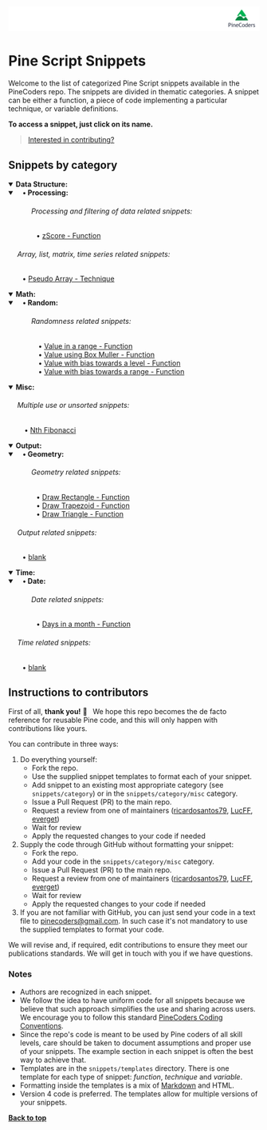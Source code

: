 ![PineCoders](/images/PineCodersLong.png "PineCoders")

<!-- if you need to give space before text to format tabulation use keys &ensp; &emsp; combination-->
# Pine Script Snippets

Welcome to the list of categorized Pine Script snippets available in the PineCoders repo. The snippets are divided in thematic categories. A snippet can be either a function, a piece of code implementing a particular technique, or variable definitions.

**To access a snippet, just click on its name.**

> [Interested in contributing?](#instructions-to-contributors)

## Snippets by category

<!-- ••••••••••••••••••••••••••••••••••••••••••••••••••••••••••••••••••••••••••••••••••••••••••••• -->
<!-- Data Structure Category: -->
<details open>
  <!-- leave a blank line after summary -->
  <summary><b>Data Structure:</b></summary>

<details open>
  <!-- leave a blank line after summary -->
  <summary><b>&emsp;• Processing:</b></summary>

  <!--#### &emsp;&emsp;&emsp;&emsp; -->
######  &emsp;&emsp;&emsp; Processing and filtering of data related snippets:
&emsp;&emsp;&emsp;&emsp;• [zScore - Function](/./snippets/category/data_structure/processing/zscore_function.md "Standardization using zScore.")<br/>
</details>

  <!--#### &emsp; -->
######  &emsp; Array, list, matrix, time series related snippets:
&emsp;&emsp;• [Pseudo Array - Technique](/./snippets/category/data_structure/pseudo_array_technique.md "Pseudo Array - Technique.")<br/>
</details>

<!-- ••••••••••••••••••••••••••••••••••••••••••••••••••••••••••••••••••••••••••••••••••••••••••••• -->
<!-- Math Category: -->
<details open>
  <!-- leave a blank line after summary -->
  <summary><b>Math:</b></summary>
<details open>
  <!-- leave a blank line after summary -->
  <summary><b>&emsp;• Random:</b></summary>

  <!--#### &emsp; -->
######  &emsp;&emsp;&emsp; Randomness related snippets:
&emsp;&emsp;&emsp;&emsp; • [Value in a range - Function](/./snippets/category/math/random/prng_range_function.md "generate a value within range 0 to parameter.")<br/>
&emsp;&emsp;&emsp;&emsp; • [Value using Box Muller - Function](/./snippets/category/math/random/prng_Box_Muller_function.md "generate a value with bias towards a normal distribution.")<br/>
&emsp;&emsp;&emsp;&emsp; • [Value with bias towards a level - Function](/./snippets/category/math/random/prng_weighed_bias_function.md "generate a value with bias towards a level.")<br/>
&emsp;&emsp;&emsp;&emsp; • [Value with bias towards a range - Function](/./snippets/category/math/random/prng_weighed_2bias_function.md "generate a value with bias towards a range within a range.")<br/>
</details>
<!-- Math Snippets go here: -->
</details>


<!-- ••••••••••••••••••••••••••••••••••••••••••••••••••••••••••••••••••••••••••••••••••••••••••••• -->
<!-- Misc Category: -->
<details open>
  <!-- leave a blank line after summary -->
  <summary><b>Misc:</b></summary>

  <!--#### &emsp; Miscellaneous:-->
######  &emsp; Multiple use or unsorted snippets:
 &emsp;&emsp; • [Nth Fibonacci](/./snippets/category/misc/nth_fibonacci.md#function-to-find-nth-fibonacci "Find the Nth Fibonacci sequence number.")
</details>

<!-- ••••••••••••••••••••••••••••••••••••••••••••••••••••••••••••••••••••••••••••••••••••••••••••• -->
<!-- Output Category: -->
<details open>
  <!-- leave a blank line after summary -->
  <summary><b>Output:</b></summary>

<details open>
  <!-- leave a blank line after summary -->
  <summary><b>&emsp;• Geometry:</b></summary>

  <!--#### &emsp;&emsp;&emsp;&emsp; -->
######  &emsp;&emsp;&emsp; Geometry related snippets:
&emsp;&emsp;&emsp;&emsp;• [Draw Rectangle - Function](/./snippets/category/output/geometry/draw_rectangle_function.md "function to draw rectangles on chart.")<br/>
&emsp;&emsp;&emsp;&emsp;• [Draw Trapezoid - Function](/./snippets/category/output/geometry/draw_trapezoid_function.md "function to draw trapezoids on chart.")<br/>
&emsp;&emsp;&emsp;&emsp;• [Draw Triangle - Function](/./snippets/category/output/geometry/draw_triangle_function.md "function to draw triangles on chart.")<br/>
</details>

  <!--#### &emsp; -->
######  &emsp; Output related snippets:
&emsp;&emsp;• [blank](/./ "blank.")<br/>
</details>

<!-- ••••••••••••••••••••••••••••••••••••••••••••••••••••••••••••••••••••••••••••••••••••••••••••• -->
<!-- Time Category: -->
<details open>
  <!-- leave a blank line after summary -->
  <summary><b>Time:</b></summary>

<details open>
  <!-- leave a blank line after summary -->
  <summary><b>&emsp;• Date:</b></summary>

  <!--#### &emsp;&emsp;&emsp;&emsp; -->
######  &emsp;&emsp;&emsp; Date related snippets:
&emsp;&emsp;&emsp;&emsp;• [Days in a month - Function](/./snippets/category/time/date/days_in_month_function.md "function to find how many days in a month.")<br/>
</details>

  <!--#### &emsp; -->
######  &emsp; Time related snippets:
&emsp;&emsp;• [blank](/./ "blank.")<br/>
</details>

## Instructions to contributors

First of all, **thank you!** &#128150;&ensp; We hope this repo becomes the de facto reference for reusable Pine code, and this will only happen with contributions like yours.

You can contribute in three ways:

1. Do everything yourself:
    - Fork the repo.
    - Use the supplied snippet templates to format each of your snippet.
    - Add snippet to an existing most appropriate category (see `snippets/category`) or in the `snippets/category/misc` category.
    - Issue a Pull Request (PR) to the main repo.
    - Request a review from one of maintainers ([ricardosantos79](https://github.com/ricardosantos79), [LucFF](https://github.com/ricardosantos79), [everget](https://github.com/everget))
    - Wait for review
    - Apply the requested changes to your code if needed
1. Supply the code through GitHub without formatting your snippet:
    - Fork the repo.
    - Add your code in the `snippets/category/misc` category.
    - Issue a Pull Request (PR) to the main repo.
    - Request a review from one of maintainers ([ricardosantos79](https://github.com/ricardosantos79), [LucFF](https://github.com/ricardosantos79), [everget](https://github.com/everget))
    - Wait for review
    - Apply the requested changes to your code if needed
1. If you are not familiar with GitHub, you can just send your code in a text file to pinecoders@gmail.com. In such case it's not mandatory to use the supplied templates to format your code.

We will revise and, if required, edit contributions to ensure they meet our publications standards. We will get in touch with you if we have questions.

### Notes
- Authors are recognized in each snippet.
- We follow the idea to have uniform code for all snippets because we believe that such approach simplifies the use and sharing across users. We encourage you to follow this standard [PineCoders Coding Conventions](http://www.pinecoders.com/coding_conventions).
- Since the repo's code is meant to be used by Pine coders of all skill levels, care should be taken to document assumptions and proper use of your snippets. The example section in each snippet is often the best way to achieve that.
- Templates are in the `snippets/templates` directory. There is one template for each type of snippet: *function*, *technique* and *variable*.
- Formatting inside the templates is a mix of [Markdown](https://github.com/adam-p/markdown-here/wiki) and HTML.
- Version 4 code is preferred. The templates allow for multiple versions of your snippets.

**[Back to top](#pine-script-snippets)**
